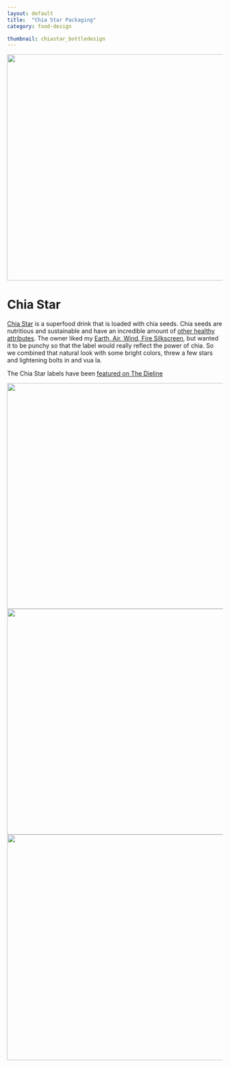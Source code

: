 ```yaml
---
layout: default
title:  "Chia Star Packaging"
category: food-design

thumbnail: chiastar_bottledesign
---
```


<img src="{{ site.baseurl}}/images/chiastar_bottledesign_01.jpg" width="790" height="527">

# Chia Star

[Chia Star](http://chiastar.com/) is a superfood drink that is loaded with chia seeds. Chia seeds are nutritious and sustainable and have an incredible amount of [other healthy attributes](http://chiastar.com/about_chia.php). The owner liked my [Earth, Air, Wind, Fire Silkscreen](/work/earth-air-wind-fire.html), but wanted it to be punchy so that the label would really reflect the power of chia. So we combined that natural look with some bright colors, threw a few stars and lightening bolts in and vua la.

The Chia Star labels have been [featured on The Dieline](http://www.thedieline.com/blog/2012/7/30/chia-star.html)

<img src="{{ site.baseurl}}/images/chiastar_bottledesign_02.jpg" width="790" height="526">
<img src="{{ site.baseurl}}/images/chiastar_bottledesign_03.jpg" width="790" height="526">
<img src="{{ site.baseurl}}/images/chiastar_bottledesign_04.jpg" width="790" height="526">
